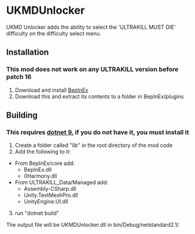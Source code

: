 # UKMDUnlocker
UKMD Unlocker adds the ability to select the 'ULTRAKILL MUST DIE' difficulty on the difficulty select menu.

## Installation
### This mod does not work on any ULTRAKILL version before patch 16
1. Download and install [BepInEx](https://thunderstore.io/c/ultrakill/p/BepInEx/BepInExPack/)
2. Download this and extract its contents to a folder in BepInEx/plugins

## Building
### This requires [dotnet 9](https://dotnet.microsoft.com/en-us/download/dotnet/9.0), if you do not have it, you must install it
1. Create a folder called "lib" in the root directory of the mod code
2. Add the following to it:
  - From BepInEx/core add:
      * BepInEx.dll
      * 0Harmony.dll
  - From ULTRAKILL_Data/Managed add:
      * Assembly-CSharp.dll
      * Unity.TextMeshPro.dll
      * UnityEngine.UI.dll

3. run "dotnet build"

The output file will be UKMDUnlocker.dll in bin/Debug/netstandard2.1/
